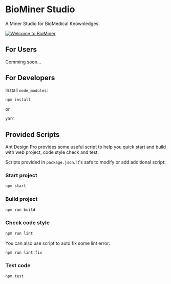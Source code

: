 # BioMiner Studio

A Miner Studio for BioMedical Knownledges.

[![Welcome to BioMiner](http://nordata-cdn.oss-cn-shanghai.aliyuncs.com/biominer/welcome-to-biominer.png)](http://nordata-cdn.oss-cn-shanghai.aliyuncs.com/biominer/welcome-to-biominer.mov)

## For Users

Comming soon...

## For Developers

Install `node_modules`:

```bash
npm install
```

or

```bash
yarn
```

## Provided Scripts

Ant Design Pro provides some useful script to help you quick start and build with web project, code style check and test.

Scripts provided in `package.json`. It's safe to modify or add additional script:

### Start project

```bash
npm start
```

### Build project

```bash
npm run build
```

### Check code style

```bash
npm run lint
```

You can also use script to auto fix some lint error:

```bash
npm run lint:fix
```

### Test code

```bash
npm test
```
